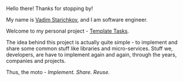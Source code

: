 Hello there!
Thanks for stopping by!

My name is [Vadim Starichkov](https://github.com/starichkovva/), and I am software engineer.

Welcome to my personal project - [Template Tasks](https://www.templatetasks.com/).

The idea behind this project is actually quite simple - to implement and share some common stuff like libraries and micro-services.
Stuff we, developers, are have to implement again and again, through the years, companies and projects.

Thus, the moto - *Implement. Share. Reuse.*
